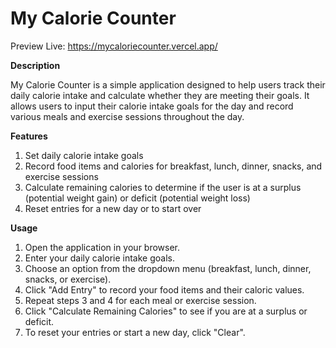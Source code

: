 # My Calorie Counter

Preview Live: https://mycaloriecounter.vercel.app/

**Description**

My Calorie Counter is a simple application designed to help users track their daily calorie intake and calculate whether they are meeting their goals. 
It allows users to input their calorie intake goals for the day and record various meals and exercise sessions throughout the day.

**Features**

1. Set daily calorie intake goals
2. Record food items and calories for breakfast, lunch, dinner, snacks, and exercise sessions
3. Calculate remaining calories to determine if the user is at a surplus (potential weight gain) or deficit (potential weight loss)
4. Reset entries for a new day or to start over

**Usage**

1. Open the application in your browser.
2. Enter your daily calorie intake goals.
3. Choose an option from the dropdown menu (breakfast, lunch, dinner, snacks, or exercise).
4. Click "Add Entry" to record your food items and their caloric values.
5. Repeat steps 3 and 4 for each meal or exercise session.
6. Click "Calculate Remaining Calories" to see if you are at a surplus or deficit.
7. To reset your entries or start a new day, click "Clear".

